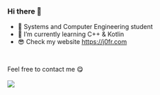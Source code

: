 ### Hi there 👋

- 👾 Systems and Computer Engineering student
- 🌱 I’m currently learning C++ & Kotlin
- 😎 Check my website https://j0fr.com

<br>

Feel free to contact me :yum:
<br><br>
[<img src="https://img.shields.io/badge/Email-jd.florezr1%40uniandes.edu.co-orange">](mailto:jd.florezr1@uniandes.edu.co)

<!--
**J0FR/J0FR** is a ✨ _special_ ✨ repository because its `README.md` (this file) appears on your GitHub profile.

Here are some ideas to get you started:

- 🔭 I’m currently working on ...
- 🌱 I’m currently learning ...
- 👯 I’m looking to collaborate on ...
- 🤔 I’m looking for help with ...
- 💬 Ask me about ...
- 📫 How to reach me: ...
- 😄 Pronouns: ...
- ⚡ Fun fact: ...
-->
